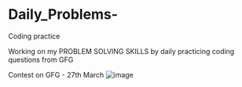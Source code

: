 # Daily_Problems-
Coding practice

Working on my PROBLEM SOLVING SKILLS by daily practicing coding questions from GFG


Contest on GFG - 27th March
![image](https://user-images.githubusercontent.com/78313062/227971058-d311196f-23b4-4ac7-ad63-24fb6e920458.png)
